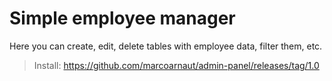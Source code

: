 # Simple employee manager

Here you can create, edit, delete tables with employee data, filter them, etc.

> Install: https://github.com/marcoarnaut/admin-panel/releases/tag/1.0
